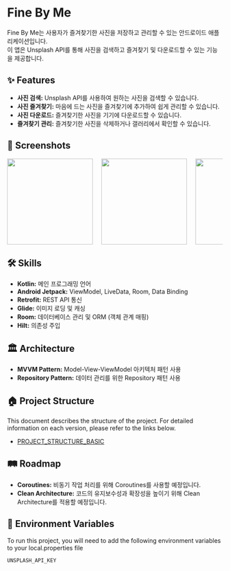 # Fine By Me

Fine By Me는 사용자가 즐겨찾기한 사진을 저장하고 관리할 수 있는 안드로이드 애플리케이션입니다. <br>이 앱은 Unsplash API를 통해 사진을 검색하고 즐겨찾기 및 다운로드할 수 있는 기능을 제공합니다.


## ✨ Features

- **사진 검색:** Unsplash API를 사용하여 원하는 사진을 검색할 수 있습니다.
- **사진 즐겨찾기:** 마음에 드는 사진을 즐겨찾기에 추가하여 쉽게 관리할 수 있습니다.
- **사진 다운로드:** 즐겨찾기한 사진을 기기에 다운로드할 수 있습니다.
- **즐겨찾기 관리:** 즐겨찾기한 사진을 삭제하거나 갤러리에서 확인할 수 있습니다.

## 📸 Screenshots

<!--#### **사진 목록 화면**
<img src="https://github.com/quessr/fine-by-me/assets/96334609/18d7699d-7b74-4d15-b994-18e8cf2e556d" width="200" />

#### **사진 상세 화면**
<img src="https://github.com/LayTheGroundWork/Eighteen_Android/assets/96334609/bfafeef7-5681-4809-a6b5-a69b086aeb52" width="200"/>

#### **즐겨찾기 목록 화면**
<img src="https://github.com/LayTheGroundWork/Eighteen_Android/assets/96334609/3a5c7b08-68cc-466b-bf7b-42a44118b25d" width="200"/>

#### **검색 화면**
<img src="https://github.com/quessr/fine-by-me/assets/96334609/e9c8f2b8-8ba8-49fc-be48-d51d9783392e" width="200"/>-->

<div style="display: flex; column-gap: 20px; overflow-x: auto">
  <img src="https://github.com/quessr/fine-by-me/assets/96334609/c1134714-b48f-42f5-a292-5f11b5f3ad2d" width="200"/>
  <img src="https://github.com/quessr/fine-by-me/assets/96334609/ee13e259-5273-4a00-887d-2b987f931352" width="200"/>
  <img src="https://github.com/quessr/fine-by-me/assets/96334609/82d8f468-0191-459a-b288-3391f11f7ef6" width="200"/>
  <img src="https://github.com/quessr/fine-by-me/assets/96334609/dccba679-6d39-430d-b8d1-840f0cbd28ff" width="200"/>
</div> 


## 🛠 Skills

- **Kotlin:** 메인 프로그래밍 언어
- **Android Jetpack:** ViewModel, LiveData, Room, Data Binding
- **Retrofit:** REST API 통신
- **Glide:** 이미지 로딩 및 캐싱
- **Room:** 데이터베이스 관리 및 ORM (객체 관계 매핑)
- **Hilt:** 의존성 주입
<!-- **Coroutine:** 비동기 작업 처리 -->

## 🏛 Architecture
- **MVVM Pattern:** Model-View-ViewModel 아키텍처 패턴 사용
- **Repository Pattern:** 데이터 관리를 위한 Repository 패턴 사용

## 🏠 Project Structure

This document describes the structure of the project. For detailed information on each version, please refer to the links below.

- [PROJECT_STRUCTURE_BASIC](https://glib-course-964.notion.site/PROJECT_STRUCTURE_BASIC-4e9790dc40174e73bcecbd028e125a97?pvs=4)

## 🛤 Roadmap

- **Coroutines:** 비동기 작업 처리를 위해 Coroutines를 사용할 예정입니다.
- **Clean Architecture:** 코드의 유지보수성과 확장성을 높이기 위해 Clean Architecture를 적용할 예정입니다.


## 🔧 Environment Variables

To run this project, you will need to add the following environment variables to your local.properties file

`UNSPLASH_API_KEY`




